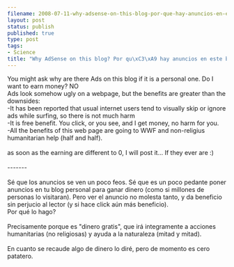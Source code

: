 ```yaml
--- 
filename: 2008-07-11-why-adsense-on-this-blog-por-que-hay-anuncios-en-este-blog.md
layout: post
status: publish
published: true
type: post
tags: 
- Science
title: "Why AdSense on this blog? Por qu\xC3\xA9 hay anuncios en este blog?"
---
```

You might ask why are there Ads on this blog if it is a personal one. Do I want to earn money? NO<br />Ads look somehow ugly on a webpage, but the benefits are greater than the downsides:<br />-It has been reported that usual internet users tend to visually skip or ignore ads while surfing, so there is not much harm<br />-It is free benefit. You click, or you see, and I get money, no harm for you.<br />-All the benefits of this web page are going to WWF and non-religius humanitarian help (half and half).<br /><br />as soon as the earning are different to 0, I will post it... If they ever are :)<br /><br />-------<br /><br />Sé que los anuncios se ven un poco feos. Sé que es un poco pedante poner anuncios en tu blog personal para ganar dinero (como si millones de personas lo visitaran). Pero ver el anuncio no molesta tanto, y da beneficio sin perjucio al lector (y si hace click aún más beneficio).<br />Por qué lo hago?<br /><br />Precisamente porque es "dinero gratis", que irá integramente a acciones humanitarias (no religiosas) y ayuda a la naturaleza (mitad y mitad).<br /><br />En cuanto se recaude algo de dinero lo diré, pero de momento es cero patatero.
